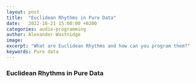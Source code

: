```yaml
---
layout: post
title:  "Euclidean Rhythms in Pure Data"
date:   2022-10-21 15:00:00 +0200
categories: audio-programming
author: Alexander Wastnidge
image: 
excerpt: "What are Euclidean Rhythms and how can you program them?"
keywords: Pure data
---
```



### Euclidean Rhythms in Pure Data

